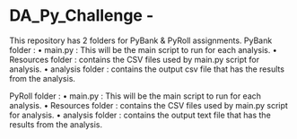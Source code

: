 # DA_Py_Challenge -
This repository has 2 folders for PyBank & PyRoll assignments.
  PyBank folder :
                •	main.py : This will be the main script to run for each analysis.
                •	Resources folder : contains the CSV files used by main.py script for analysis.
                •	analysis folder : contains the output csv file that has the results from the analysis.

  PyRoll folder :
                •	main.py : This will be the main script to run for each analysis.
                •	Resources folder : contains the CSV files used by main.py script for analysis.
                •	analysis folder : contains the output text file that has the results from the analysis.              

                
